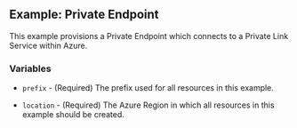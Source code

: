 ## Example: Private Endpoint

This example provisions a Private Endpoint which connects to a Private Link Service within Azure.

### Variables

* `prefix` - (Required) The prefix used for all resources in this example.

* `location` - (Required) The Azure Region in which all resources in this example should be created.
